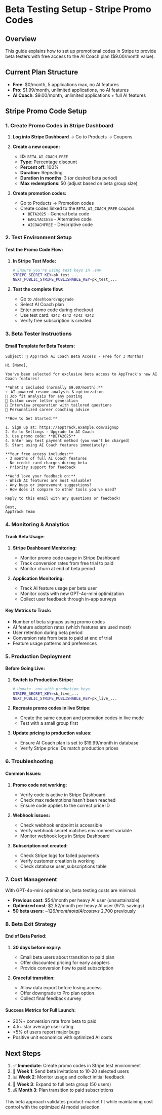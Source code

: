 # Beta Testing Setup - Stripe Promo Codes

## Overview
This guide explains how to set up promotional codes in Stripe to provide beta testers with free access to the AI Coach plan ($9.00/month value).

## Current Plan Structure
- **Free**: $0/month, 5 applications max, no AI features
- **Pro**: $1.99/month, unlimited applications, no AI features  
- **AI Coach**: $9.00/month, unlimited applications + full AI features

## Stripe Promo Code Setup

### 1. Create Promo Codes in Stripe Dashboard

1. **Log into Stripe Dashboard** → Go to Products → Coupons
2. **Create a new coupon:**
   - **ID**: `BETA_AI_COACH_FREE`
   - **Type**: Percentage discount
   - **Percent off**: 100%
   - **Duration**: Repeating
   - **Duration in months**: 3 (or desired beta period)
   - **Max redemptions**: 50 (adjust based on beta group size)

3. **Create promotion codes:**
   - Go to Products → Promotion codes
   - Create codes linked to the `BETA_AI_COACH_FREE` coupon:
     - `BETA2025` - General beta code
     - `EARLYACCESS` - Alternative code
     - `AICOACHFREE` - Descriptive code

### 2. Test Environment Setup

#### Test the Promo Code Flow:

1. **In Stripe Test Mode:**
   ```bash
   # Ensure you're using test keys in .env
   STRIPE_SECRET_KEY=sk_test_...
   NEXT_PUBLIC_STRIPE_PUBLISHABLE_KEY=pk_test_...
   ```

2. **Test the complete flow:**
   - Go to `/dashboard/upgrade`
   - Select AI Coach plan
   - Enter promo code during checkout
   - Use test card: `4242 4242 4242 4242`
   - Verify free subscription is created

### 3. Beta Tester Instructions

#### Email Template for Beta Testers:

```
Subject: 🚀 AppTrack AI Coach Beta Access - Free for 3 Months!

Hi [Name],

You've been selected for exclusive beta access to AppTrack's new AI Coach features! 

**What's Included (normally $9.00/month):**
✨ AI-powered resume analysis & optimization
🎯 Job fit analysis for any posting  
📝 Custom cover letter generation
🎤 Interview preparation with tailored questions
🧭 Personalized career coaching advice

**How to Get Started:**

1. Sign up at: https://apptrack.example.com/signup
2. Go to Settings → Upgrade to AI Coach
3. Use promo code: **BETA2025**
4. Enter any test payment method (you won't be charged)
5. Start using AI Coach features immediately!

**Your free access includes:**
- 3 months of full AI Coach features
- No credit card charges during beta
- Priority support for feedback

**We'd love your feedback on:**
- Which AI features are most valuable?
- Any bugs or improvement suggestions?
- How does it compare to other tools you've used?

Reply to this email with any questions or feedback!

Best,
AppTrack Team
```

### 4. Monitoring & Analytics

#### Track Beta Usage:

1. **Stripe Dashboard Monitoring:**
   - Monitor promo code usage in Stripe Dashboard
   - Track conversion rates from free trial to paid
   - Monitor churn at end of beta period

2. **Application Monitoring:**
   - Track AI feature usage per beta user
   - Monitor costs with new GPT-4o-mini optimization
   - Collect user feedback through in-app surveys

#### Key Metrics to Track:
- Number of beta signups using promo codes
- AI feature adoption rates (which features are used most)
- User retention during beta period  
- Conversion rate from beta to paid at end of trial
- Feature usage patterns and preferences

### 5. Production Deployment

#### Before Going Live:

1. **Switch to Production Stripe:**
   ```bash
   # Update .env with production keys
   STRIPE_SECRET_KEY=sk_live_...
   NEXT_PUBLIC_STRIPE_PUBLISHABLE_KEY=pk_live_...
   ```

2. **Recreate promo codes in live Stripe:**
   - Create the same coupon and promotion codes in live mode
   - Test with a small group first

3. **Update pricing to production values:**
   - Ensure AI Coach plan is set to $19.99/month in database
   - Verify Stripe price IDs match production prices

### 6. Troubleshooting

#### Common Issues:

1. **Promo code not working:**
   - Verify code is active in Stripe Dashboard
   - Check max redemptions hasn't been reached
   - Ensure code applies to the correct price ID

2. **Webhook issues:**
   - Check webhook endpoint is accessible
   - Verify webhook secret matches environment variable
   - Monitor webhook logs in Stripe Dashboard

3. **Subscription not created:**
   - Check Stripe logs for failed payments
   - Verify customer creation is working
   - Check database user_subscriptions table

### 7. Cost Management

With GPT-4o-mini optimization, beta testing costs are minimal:
- **Previous cost**: $54/month per heavy AI user (unsustainable)
- **Optimized cost**: $2.52/month per heavy AI user (97% savings)
- **50 beta users**: ~$126/month total AI costs vs ~$2,700 previously

### 8. Beta Exit Strategy

#### End of Beta Period:

1. **30 days before expiry:**
   - Email beta users about transition to paid plan
   - Offer discounted pricing for early adopters
   - Provide conversion flow to paid subscription

2. **Graceful transition:**
   - Allow data export before losing access
   - Offer downgrade to Pro plan option
   - Collect final feedback survey

#### Success Metrics for Full Launch:
- 20%+ conversion rate from beta to paid
- 4.5+ star average user rating
- <5% of users report major bugs
- Positive unit economics with optimized AI costs

## Next Steps

1. ✅ **Immediate**: Create promo codes in Stripe test environment
2. 📧 **Week 1**: Send beta invitations to 10-20 selected users  
3. 📊 **Week 2**: Monitor usage and collect initial feedback
4. 🚀 **Week 3**: Expand to full beta group (50 users)
5. 💰 **Month 3**: Plan transition to paid subscriptions

This beta approach validates product-market fit while maintaining cost control with the optimized AI model selection.